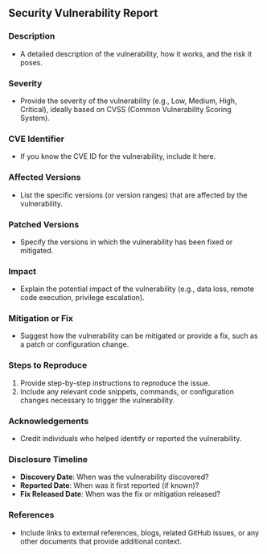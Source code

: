 ## Security Vulnerability Report

### Description
- A detailed description of the vulnerability, how it works, and the risk it poses.

### Severity
- Provide the severity of the vulnerability (e.g., Low, Medium, High, Critical), ideally based on CVSS (Common Vulnerability Scoring System).

### CVE Identifier
- If you know the CVE ID for the vulnerability, include it here.

### Affected Versions
- List the specific versions (or version ranges) that are affected by the vulnerability.

### Patched Versions
- Specify the versions in which the vulnerability has been fixed or mitigated.

### Impact
- Explain the potential impact of the vulnerability (e.g., data loss, remote code execution, privilege escalation).

### Mitigation or Fix
- Suggest how the vulnerability can be mitigated or provide a fix, such as a patch or configuration change.

### Steps to Reproduce
1. Provide step-by-step instructions to reproduce the issue.
2. Include any relevant code snippets, commands, or configuration changes necessary to trigger the vulnerability.

### Acknowledgements
- Credit individuals who helped identify or reported the vulnerability.

### Disclosure Timeline
- **Discovery Date**: When was the vulnerability discovered?
- **Reported Date**: When was it first reported (if known)?
- **Fix Released Date**: When was the fix or mitigation released?

### References
- Include links to external references, blogs, related GitHub issues, or any other documents that provide additional context.
